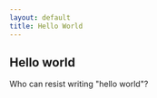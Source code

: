 ```yaml
---
layout: default
title: Hello World 
---
```


## Hello world
  
  
Who can resist writing "hello world"?
